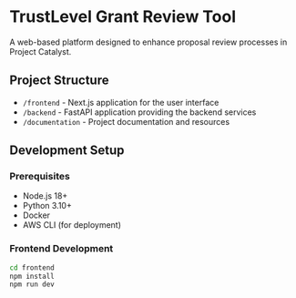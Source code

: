 # TrustLevel Grant Review Tool

A web-based platform designed to enhance proposal review processes in Project Catalyst.

## Project Structure

- `/frontend` - Next.js application for the user interface
- `/backend` - FastAPI application providing the backend services
- `/documentation` - Project documentation and resources

## Development Setup

### Prerequisites

- Node.js 18+
- Python 3.10+
- Docker
- AWS CLI (for deployment)

### Frontend Development

```bash
cd frontend
npm install
npm run dev
